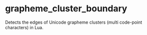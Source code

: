 # grapheme_cluster_boundary
Detects the edges of Unicode grapheme clusters (multi code-point characters) in Lua.
